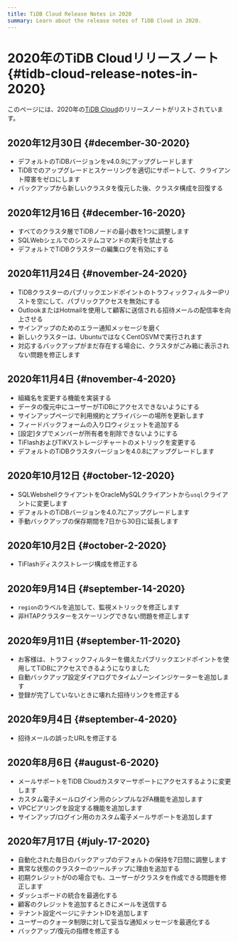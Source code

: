 ```yaml
---
title: TiDB Cloud Release Notes in 2020
summary: Learn about the release notes of TiDB Cloud in 2020.
---
```


# 2020年のTiDB Cloudリリースノート {#tidb-cloud-release-notes-in-2020}

このページには、2020年の[TiDB Cloud](https://en.pingcap.com/tidb-cloud/)のリリースノートがリストされています。

## 2020年12月30日 {#december-30-2020}

-   デフォルトのTiDBバージョンをv4.0.9にアップグレードします
-   TiDBでのアップグレードとスケーリングを適切にサポートして、クライアント障害をゼロにします
-   バックアップから新しいクラスタを復元した後、クラスタ構成を回復する

## 2020年12月16日 {#december-16-2020}

-   すべてのクラスタ層でTiDBノードの最小数を1つに調整します
-   SQLWebシェルでのシステムコマンドの実行を禁止する
-   デフォルトでTiDBクラスターの編集ログを有効にする

## 2020年11月24日 {#november-24-2020}

-   TiDBクラスターのパブリックエンドポイントのトラフィックフィルターIPリストを空にして、パブリックアクセスを無効にする
-   OutlookまたはHotmailを使用して顧客に送信される招待メールの配信率を向上させる
-   サインアップのためのエラー通知メッセージを磨く
-   新しいクラスターは、UbuntuではなくCentOSVMで実行されます
-   対応するバックアップがまだ存在する場合に、クラスタがごみ箱に表示されない問題を修正します

## 2020年11月4日 {#november-4-2020}

-   組織名を変更する機能を実装する
-   データの復元中にユーザーがTiDBにアクセスできないようにする
-   サインアップページで利用規約とプライバシーの場所を更新します
-   フィードバックフォームの入り口ウィジェットを追加する
-   [設定]タブでメンバーが所有者を削除できないようにする
-   TiFlashおよびTiKVストレージチャートのメトリックを変更する
-   デフォルトのTiDBクラスタバージョンを4.0.8にアップグレードします

## 2020年10月12日 {#october-12-2020}

-   SQLWebshellクライアントをOracleMySQLクライアントから`usql`クライアントに変更します
-   デフォルトのTiDBバージョンを4.0.7にアップグレードします
-   手動バックアップの保存期間を7日から30日に延長します

## 2020年10月2日 {#october-2-2020}

-   TiFlashディスクストレージ構成を修正する

## 2020年9月14日 {#september-14-2020}

-   `region`のラベルを追加して、監視メトリックを修正します
-   非HTAPクラスターをスケーリングできない問題を修正します

## 2020年9月11日 {#september-11-2020}

-   お客様は、トラフィックフィルターを備えたパブリックエンドポイントを使用してTiDBにアクセスできるようになりました
-   自動バックアップ設定ダイアログでタイムゾーンインジケーターを追加します
-   登録が完了していないときに壊れた招待リンクを修正する

## 2020年9月4日 {#september-4-2020}

-   招待メールの誤ったURLを修正する

## 2020年8月6日 {#august-6-2020}

-   メールサポートをTiDB Cloudカスタマーサポートにアクセスするように変更します
-   カスタム電子メールログイン用のシンプルな2FA機能を追加します
-   VPCピアリングを設定する機能を追加します
-   サインアップ/ログイン用のカスタム電子メールサポートを追加します

## 2020年7月17日 {#july-17-2020}

-   自動化された毎日のバックアップのデフォルトの保持を7日間に調整します
-   異常な状態のクラスターのツールチップに理由を追加する
-   初期クレジットが0の場合でも、ユーザーがクラスタを作成できる問題を修正します
-   ダッシュボードの統合を最適化する
-   顧客のクレジットを追加するときにメールを送信する
-   テナント設定ページにテナントIDを追加します
-   ユーザーのクォータ制限に対して妥当な通知メッセージを最適化する
-   バックアップ/復元の指標を修正する
